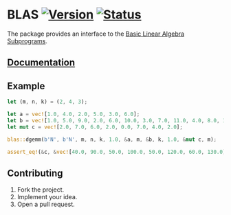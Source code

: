 # BLAS [![Version][version-img]][version-url] [![Status][status-img]][status-url]

The package provides an interface to the [Basic Linear Algebra Subprograms][1].

## [Documentation][docs]

## Example

```rust
let (m, n, k) = (2, 4, 3);

let a = vec![1.0, 4.0, 2.0, 5.0, 3.0, 6.0];
let b = vec![1.0, 5.0, 9.0, 2.0, 6.0, 10.0, 3.0, 7.0, 11.0, 4.0, 8.0, 12.0];
let mut c = vec![2.0, 7.0, 6.0, 2.0, 0.0, 7.0, 4.0, 2.0];

blas::dgemm(b'N', b'N', m, n, k, 1.0, &a, m, &b, k, 1.0, &mut c, m);

assert_eq!(&c, &vec![40.0, 90.0, 50.0, 100.0, 50.0, 120.0, 60.0, 130.0]);
```

## Contributing

1. Fork the project.
2. Implement your idea.
3. Open a pull request.

[1]: http://en.wikipedia.org/wiki/Basic_Linear_Algebra_Subprograms

[version-img]: http://stainless-steel.github.io/images/crates.svg
[version-url]: https://crates.io/crates/blas
[status-img]: https://travis-ci.org/stainless-steel/blas.svg?branch=master
[status-url]: https://travis-ci.org/stainless-steel/blas
[docs]: https://stainless-steel.github.io/blas
